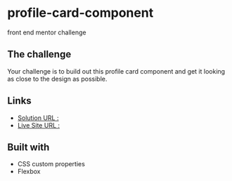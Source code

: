 # profile-card-component
 front end mentor  challenge

## The challenge
Your challenge is to build out this profile card component and get it looking as close to the design as possible.


## Links
- [Solution URL :](https://jignaciolopez.github.io/profile-card-component/)
- [Live Site URL :](https://github.com/JIgnacioLopez/profile-card-component/tree/vanila-js-css)

## Built with 

- CSS custom properties
- Flexbox